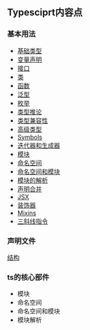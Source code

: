 Typesciprt内容点
-----

### 基本用法
- [基础类型](./demo_01.ts)
- [变量声明](./demo_02.ts)
- [接口](./demo_03.ts)
- [类](./demo_04.ts)
- [函数](./demo_05.ts)
- [泛型](./demo_06.ts)
- [枚举](./demo_07.ts)
- [类型推论](./demo_08.ts)
- [类型兼容性](./demo_08.ts)
- [高级类型](./demo_09.ts)
- [Symbols](./demo_10.ts)
- [迭代器和生成器](./demo_11.ts)
- [模块](./demo_09.ts)
- [命名空间](./demo_09.ts)
- [命名空间和模块](./demo_09.ts)
- [模块的解析](./demo_09.ts)
- [声明合并](./demo_09.ts)
- [JSX](./demo_09.ts)
- [装饰器](./demo_09.ts)
- [Mixins](./demo_09.ts)
- [三斜线指令](./demo_09.ts)



### 声明文件
[结构]()


### ts的核心部件
- 模块
- 命名空间
- 命名空间和模块
- 模块解析

> 
> 
> 
> 
>

